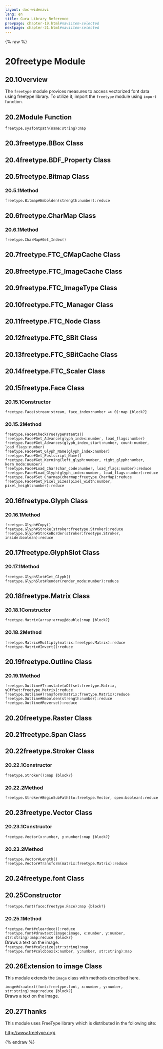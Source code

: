 ```yaml
---
layout: doc-widenavi
lang: en
title: Gura Library Reference
prevpage: chapter-19.html#naviitem-selected
nextpage: chapter-21.html#naviitem-selected
---
```

{% raw %}
<h1><span class="caption-index-1">20</span>freetype Module</h1>
<h2><span class="caption-index-2">20.1</span><a name="anchor-20-1"></a>Overview</h2>
<p>
The <code class="highlighter-rouge">freetype</code> module provices measures to access vectorized font data using freetype library. To utilize it, import the <code class="highlighter-rouge">freetype</code> module using <code class="highlighter-rouge">import</code> function.
</p>
<h2><span class="caption-index-2">20.2</span><a name="anchor-20-2"></a>Module Function</h2>
<div class="mb-2"><code>freetype.sysfontpath(name:string):map</code></div>
<h2><span class="caption-index-2">20.3</span><a name="anchor-20-3"></a>freetype.BBox Class</h2>
<h2><span class="caption-index-2">20.4</span><a name="anchor-20-4"></a>freetype.BDF_Property Class</h2>
<h2><span class="caption-index-2">20.5</span><a name="anchor-20-5"></a>freetype.Bitmap Class</h2>
<h3><span class="caption-index-3">20.5.1</span><a name="anchor-20-5-1"></a>Method</h3>
<div class="mb-2"><code>freetype.Bitmap#Embolden(strength:number):reduce</code></div>
<h2><span class="caption-index-2">20.6</span><a name="anchor-20-6"></a>freetype.CharMap Class</h2>
<h3><span class="caption-index-3">20.6.1</span><a name="anchor-20-6-1"></a>Method</h3>
<div class="mb-2"><code>freetype.CharMap#Get_Index()</code></div>
<h2><span class="caption-index-2">20.7</span><a name="anchor-20-7"></a>freetype.FTC_CMapCache Class</h2>
<h2><span class="caption-index-2">20.8</span><a name="anchor-20-8"></a>freetype.FTC_ImageCache Class</h2>
<h2><span class="caption-index-2">20.9</span><a name="anchor-20-9"></a>freetype.FTC_ImageType Class</h2>
<h2><span class="caption-index-2">20.10</span><a name="anchor-20-10"></a>freetype.FTC_Manager Class</h2>
<h2><span class="caption-index-2">20.11</span><a name="anchor-20-11"></a>freetype.FTC_Node Class</h2>
<h2><span class="caption-index-2">20.12</span><a name="anchor-20-12"></a>freetype.FTC_SBit Class</h2>
<h2><span class="caption-index-2">20.13</span><a name="anchor-20-13"></a>freetype.FTC_SBitCache Class</h2>
<h2><span class="caption-index-2">20.14</span><a name="anchor-20-14"></a>freetype.FTC_Scaler Class</h2>
<h2><span class="caption-index-2">20.15</span><a name="anchor-20-15"></a>freetype.Face Class</h2>
<h3><span class="caption-index-3">20.15.1</span><a name="anchor-20-15-1"></a>Constructor</h3>
<div class="mb-2"><code>freetype.Face(stream:stream, face_index:number =&gt; 0):map {block?}</code></div>
<h3><span class="caption-index-3">20.15.2</span><a name="anchor-20-15-2"></a>Method</h3>
<div class="mb-2"><code>freetype.Face#CheckTrueTypePatents()</code></div>
<div class="mb-2"><code>freetype.Face#Get_Advance(glyph_index:number, load_flags:number)</code></div>
<div class="mb-2"><code>freetype.Face#Get_Advances(glyph_index_start:number, count:number, load_flags:number)</code></div>
<div class="mb-2"><code>freetype.Face#Get_Glyph_Name(glyph_index:number)</code></div>
<div class="mb-2"><code>freetype.Face#Get_Postscript_Name()</code></div>
<div class="mb-2"><code>freetype.Face#Get_Kerning(left_glyph:number, right_glyph:number, kern_mode:number)</code></div>
<div class="mb-2"><code>freetype.Face#Load_Char(char_code:number, load_flags:number):reduce</code></div>
<div class="mb-2"><code>freetype.Face#Load_Glyph(glyph_index:number, load_flags:number):reduce</code></div>
<div class="mb-2"><code>freetype.Face#Set_Charmap(charmap:freetype.CharMap):reduce</code></div>
<div class="mb-2"><code>freetype.Face#Set_Pixel_Sizes(pixel_width:number, pixel_height:number):reduce</code></div>
<h2><span class="caption-index-2">20.16</span><a name="anchor-20-16"></a>freetype.Glyph Class</h2>
<h3><span class="caption-index-3">20.16.1</span><a name="anchor-20-16-1"></a>Method</h3>
<div class="mb-2"><code>freetype.Glyph#Copy()</code></div>
<div class="mb-2"><code>freetype.Glyph#Stroke(stroker:freetype.Stroker):reduce</code></div>
<div class="mb-2"><code>freetype.Glyph#StrokeBorder(stroker:freetype.Stroker, inside:boolean):reduce</code></div>
<h2><span class="caption-index-2">20.17</span><a name="anchor-20-17"></a>freetype.GlyphSlot Class</h2>
<h3><span class="caption-index-3">20.17.1</span><a name="anchor-20-17-1"></a>Method</h3>
<div class="mb-2"><code>freetype.GlyphSlot#Get_Glyph()</code></div>
<div class="mb-2"><code>freetype.GlyphSlot#Render(render_mode:number):reduce</code></div>
<h2><span class="caption-index-2">20.18</span><a name="anchor-20-18"></a>freetype.Matrix Class</h2>
<h3><span class="caption-index-3">20.18.1</span><a name="anchor-20-18-1"></a>Constructor</h3>
<div class="mb-2"><code>freetype.Matrix(array:array@double):map {block?}</code></div>
<h3><span class="caption-index-3">20.18.2</span><a name="anchor-20-18-2"></a>Method</h3>
<div class="mb-2"><code>freetype.Matrix#Multiply(matrix:freetype.Matrix):reduce</code></div>
<div class="mb-2"><code>freetype.Matrix#Invert():reduce</code></div>
<h2><span class="caption-index-2">20.19</span><a name="anchor-20-19"></a>freetype.Outline Class</h2>
<h3><span class="caption-index-3">20.19.1</span><a name="anchor-20-19-1"></a>Method</h3>
<div class="mb-2"><code>freetype.Outline#Translate(xOffset:freetype.Matrix, yOffset:freetype.Matrix):reduce</code></div>
<div class="mb-2"><code>freetype.Outline#Transform(matrix:freetype.Matrix):reduce</code></div>
<div class="mb-2"><code>freetype.Outline#Embolden(strength:number):reduce</code></div>
<div class="mb-2"><code>freetype.Outline#Reverse():reduce</code></div>
<h2><span class="caption-index-2">20.20</span><a name="anchor-20-20"></a>freetype.Raster Class</h2>
<h2><span class="caption-index-2">20.21</span><a name="anchor-20-21"></a>freetype.Span Class</h2>
<h2><span class="caption-index-2">20.22</span><a name="anchor-20-22"></a>freetype.Stroker Class</h2>
<h3><span class="caption-index-3">20.22.1</span><a name="anchor-20-22-1"></a>Constructor</h3>
<div class="mb-2"><code>freetype.Stroker():map {block?}</code></div>
<h3><span class="caption-index-3">20.22.2</span><a name="anchor-20-22-2"></a>Method</h3>
<div class="mb-2"><code>freetype.Stroker#BeginSubPath(to:freetype.Vector, open:boolean):reduce</code></div>
<h2><span class="caption-index-2">20.23</span><a name="anchor-20-23"></a>freetype.Vector Class</h2>
<h3><span class="caption-index-3">20.23.1</span><a name="anchor-20-23-1"></a>Constructor</h3>
<div class="mb-2"><code>freetype.Vector(x:number, y:number):map {block?}</code></div>
<h3><span class="caption-index-3">20.23.2</span><a name="anchor-20-23-2"></a>Method</h3>
<div class="mb-2"><code>freetype.Vector#Length()</code></div>
<div class="mb-2"><code>freetype.Vector#Transform(matrix:freetype.Matrix):reduce</code></div>
<h2><span class="caption-index-2">20.24</span><a name="anchor-20-24"></a>freetype.font Class</h2>
<h2><span class="caption-index-2">20.25</span><a name="anchor-20-25"></a>Constructor</h2>
<div class="mb-2"><code>freetype.font(face:freetype.Face):map {block?}</code></div>
<h3><span class="caption-index-3">20.25.1</span><a name="anchor-20-25-1"></a>Method</h3>
<div class="mb-2"><code>freetype.font#cleardeco():reduce</code></div>
<div class="mb-2"><code>freetype.font#drawtext(image:image, x:number, y:number, str:string):map:reduce {block?}</code></div>
<div class="mb-2 ml-4">
Draws a text on the image.
</div>
<div class="mb-2"><code>freetype.font#calcsize(str:string):map</code></div>
<div class="mb-2"><code>freetype.font#calcbbox(x:number, y:number, str:string):map</code></div>
<h2><span class="caption-index-2">20.26</span><a name="anchor-20-26"></a>Extension to image Class</h2>
<p>
This module extends the <code class="highlighter-rouge">image</code> class with methods described here.
</p>
<div class="mb-2"><code>image#drawtext(font:freetype.font, x:number, y:number, str:string):map:reduce {block?}</code></div>
<div class="mb-2 ml-4">
Draws a text on the image.
</div>
<h2><span class="caption-index-2">20.27</span><a name="anchor-20-27"></a>Thanks</h2>
<p>
This module uses FreeType library which is distributed in the following site:
</p>
<p>
<a href="http://www.freetype.org/">http://www.freetype.org/</a>
</p>
{% endraw %}
